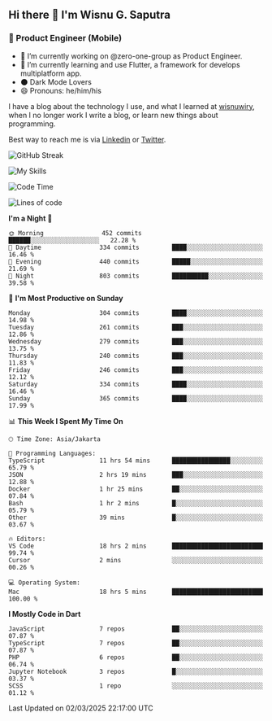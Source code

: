 ## Hi there 👋 I'm Wisnu G. Saputra

### :mobile_phone_off: Product Engineer (Mobile)

- 🔭 I’m currently working on @zero-one-group as Product Engineer.
- 🌱 I’m currently learning and use Flutter, a framework for develops multiplatform app.
- 🌑 Dark Mode Lovers
- 😄 Pronouns: he/him/his

I have a blog about the technology I use, and what I learned at [wisnuwiry](https://wisnuwiry.space/), when I no longer work I write a blog, or learn new things about programming.

Best way to reach me is via [Linkedin](https://www.linkedin.com/in/wisnu-saputra/) or [Twitter](https://twitter.com/wisnuwiry).

![GitHub Streak](https://streak-stats.demolab.com?user=wisnuwiry&theme=dark&hide_border=true)

![My Skills](https://skillicons.dev/icons?i=dart,flutter,kotlin,swift,go,js,css,neovim,git,linux&perline=5)

<!--START_SECTION:waka-->
![Code Time](http://img.shields.io/badge/Code%20Time-1%2C735%20hrs%2055%20mins-blue)

![Lines of code](https://img.shields.io/badge/From%20Hello%20World%20I%27ve%20Written-3.9%20million%20lines%20of%20code-blue)

**I'm a Night 🦉** 

```text
🌞 Morning                452 commits         ██████░░░░░░░░░░░░░░░░░░░   22.28 % 
🌆 Daytime                334 commits         ████░░░░░░░░░░░░░░░░░░░░░   16.46 % 
🌃 Evening                440 commits         █████░░░░░░░░░░░░░░░░░░░░   21.69 % 
🌙 Night                  803 commits         ██████████░░░░░░░░░░░░░░░   39.58 % 
```
📅 **I'm Most Productive on Sunday** 

```text
Monday                   304 commits         ████░░░░░░░░░░░░░░░░░░░░░   14.98 % 
Tuesday                  261 commits         ███░░░░░░░░░░░░░░░░░░░░░░   12.86 % 
Wednesday                279 commits         ███░░░░░░░░░░░░░░░░░░░░░░   13.75 % 
Thursday                 240 commits         ███░░░░░░░░░░░░░░░░░░░░░░   11.83 % 
Friday                   246 commits         ███░░░░░░░░░░░░░░░░░░░░░░   12.12 % 
Saturday                 334 commits         ████░░░░░░░░░░░░░░░░░░░░░   16.46 % 
Sunday                   365 commits         ████░░░░░░░░░░░░░░░░░░░░░   17.99 % 
```


📊 **This Week I Spent My Time On** 

```text
🕑︎ Time Zone: Asia/Jakarta

💬 Programming Languages: 
TypeScript               11 hrs 54 mins      ████████████████░░░░░░░░░   65.79 % 
JSON                     2 hrs 19 mins       ███░░░░░░░░░░░░░░░░░░░░░░   12.88 % 
Docker                   1 hr 25 mins        ██░░░░░░░░░░░░░░░░░░░░░░░   07.84 % 
Bash                     1 hr 2 mins         █░░░░░░░░░░░░░░░░░░░░░░░░   05.79 % 
Other                    39 mins             █░░░░░░░░░░░░░░░░░░░░░░░░   03.67 % 

🔥 Editors: 
VS Code                  18 hrs 2 mins       █████████████████████████   99.74 % 
Cursor                   2 mins              ░░░░░░░░░░░░░░░░░░░░░░░░░   00.26 % 

💻 Operating System: 
Mac                      18 hrs 5 mins       █████████████████████████   100.00 % 
```

**I Mostly Code in Dart** 

```text
JavaScript               7 repos             ██░░░░░░░░░░░░░░░░░░░░░░░   07.87 % 
TypeScript               7 repos             ██░░░░░░░░░░░░░░░░░░░░░░░   07.87 % 
PHP                      6 repos             ██░░░░░░░░░░░░░░░░░░░░░░░   06.74 % 
Jupyter Notebook         3 repos             █░░░░░░░░░░░░░░░░░░░░░░░░   03.37 % 
SCSS                     1 repo              ░░░░░░░░░░░░░░░░░░░░░░░░░   01.12 % 
```




 Last Updated on 02/03/2025 22:17:00 UTC
<!--END_SECTION:waka-->
